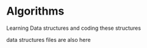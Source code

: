 # Algorithms

Learning Data structures and coding these structures

data structures files are also here
